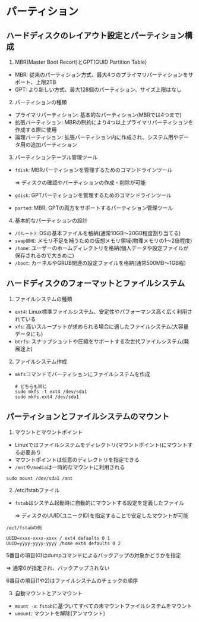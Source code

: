 # パーティション

## ハードディスクのレイアウト設定とパーティション構成

1. MBR(Master Boot Recort)とGPT(GUID Partition Table)
- MBR: 従来のパーティション方式、最大4つのプライマリパーティションをサポート、上限2TB
- GPT: より新しい方式、最大128個のパーティション、サイズ上限はなし

2. パーティションの種類
- プライマリパーティション: 基本的なパーティション(MBRでは4つまで)
- 拡張パーティション: MBRの制約により4つ以上プライマリパーティションを作成する際に使用
- 論理パーティション: 拡張パーティション内に作成され、システム用やデータ用の追加パーティション

3. パーティションテーブル管理ツール
- `fdisk`: MBRパーティションを管理するためのコマンドラインツール

  => ディスクの確認やパーティションの作成・削除が可能

- `gdisk`: GPTパーティションを管理するためのコマンドラインツール
- `parted`: MBR, GPTの両方をサポートするパーティション管理ツール

4. 基本的なパーティションの設計
- `/(ルート)`: OSの基本ファイルを格納(通常10GB～20GB程度割り当てる)
- `swap領域`: メモリ不足を補うための仮想メモリ領域(物理メモリの1～2倍程度)
- `/home`: ユーザーのホームディレクトリを格納(個人データや設定ファイルが保存されるので大きめに)
- `/boot`: カーネルやGRUB関連の設定ファイルを格納(通常500MB～1GB程)

## ハードディスクのフォーマットとファイルシステム

1. ファイルシステムの種類
- `ext4`: Linux標準ファイルシステム、安定性やパフォーマンス高く広く利用されている
- `xfs`: 高いスループットが求められる場合に適したファイルシステム(大容量データにも)
- `btrfs`: スナップショットや圧縮をサポートする次世代ファイルシステム(発展途上)

2. ファイルシステム作成
- `mkfs`コマンドでパーティションにファイルシステムを作成
  ```
  # どちらも同じ
  sudo mkfs -t ext4 /dev/sda1
  sudo mkfs.ext4 /dev/sda1
  ```

## パーティションとファイルシステムのマウント

1. マウントとマウントポイント
- Linuxではファイルシステムをディレクトリ(マウントポイント)にマウントする必要あり
- マウントポイントは任意のディレクトリを指定できる
- `/mnt`や`/media`は一時的なマウントに利用される

```
sudo mount /dev/sda1 /mnt
```

2. /etc/fstabファイル
- `fstab`はシステム起動時に自動的にマウントする設定を定義したファイル

  => ディスクのUUID(ユニークID)を指定することで安定したマウントが可能

`/ect/fstabの例`

```
UUID=xxxx-xxxx-xxxx / ext4 defaults 0 1
UUID=yyyy-yyyy-yyyy /home ext4 defaults 0 2
```
5番目の項目(0)はdumpコマンドによるバックアップの対象かどうかを指定

=> 通常0が指定され、バックアップされない

6番目の項目(1や2)はファイルシステムのチェックの順序

3. 自動マウントとアンマウント
- `mount -a`: `fstab`に基づいてすべての未マウントファイルシステムをマウント
- `umount`: マウントを解除(アンマウント)

